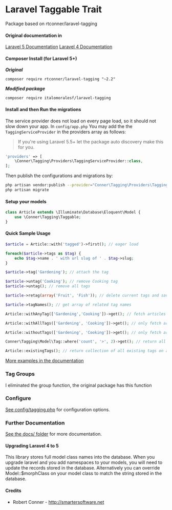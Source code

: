 Laravel Taggable Trait
============

Package based on rtconner/laravel-tagging

#### Original documentation in

[Laravel 5 Documentation](https://github.com/rtconner/laravel-tagging/tree/laravel-5)
[Laravel 4 Documentation](https://github.com/rtconner/laravel-tagging/tree/laravel-4)

#### Composer Install (for Laravel 5+)

***Original***

```shell
composer require rtconner/laravel-tagging "~2.2"
```

***Modified package***

```shell
composer require italomoralesf/laravel-tagging
```

#### Install and then Run the migrations

The service provider does not load on every page load, so it should not slow down your app. In `config/app.php` You may add the the `TaggingServiceProvider` in the providers array as follows:

> If you're using Laravel 5.5+ let the package auto discovery make this for you.

```php
'providers' => [
	\Conner\Tagging\Providers\TaggingServiceProvider::class,
];
```
Then publish the configurations and migrations by:
```bash
php artisan vendor:publish --provider="Conner\Tagging\Providers\TaggingServiceProvider"
php artisan migrate
```

#### Setup your models
```php
class Article extends \Illuminate\Database\Eloquent\Model {
	use \Conner\Tagging\Taggable;
}
```

#### Quick Sample Usage

```php
$article = Article::with('tagged')->first(); // eager load

foreach($article->tags as $tag) {
	echo $tag->name . ' with url slug of ' . $tag->slug;
}

$article->tag('Gardening'); // attach the tag

$article->untag('Cooking'); // remove Cooking tag
$article->untag(); // remove all tags

$article->retag(array('Fruit', 'Fish')); // delete current tags and save new tags

$article->tagNames(); // get array of related tag names

Article::withAnyTag(['Gardening','Cooking'])->get(); // fetch articles with any tag listed

Article::withAllTags(['Gardening', 'Cooking'])->get(); // only fetch articles with all the tags

Article::withoutTags(['Gardening', 'Cooking'])->get(); // only fetch articles without all tags listed

Conner\Tagging\Model\Tag::where('count', '>', 2)->get(); // return all tags used more than twice

Article::existingTags(); // return collection of all existing tags on any articles
```

[More examples in the documentation](docs/usage-examples.md)


### Tag Groups

I eliminated the group function, the original package has this function

### Configure

[See config/tagging.php](config/tagging.php) for configuration options.

### Further Documentation

[See the docs/ folder](docs) for more documentation.

#### Upgrading Laravel 4 to 5

This library stores full model class names into the database. When you upgrade laravel and you add namespaces to your models, you will need to update the records stored in the database.
Alternatively you can override Model::$morphClass on your model class to match the string stored in the database.

#### Credits

 - Robert Conner - http://smartersoftware.net